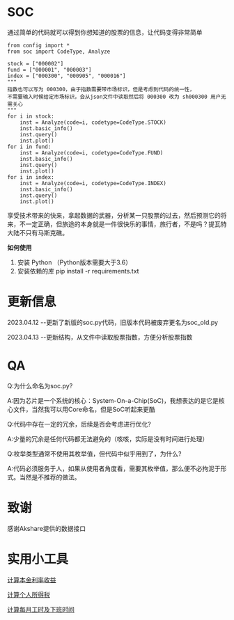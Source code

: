 # SOC
通过简单的代码就可以得到你想知道的股票的信息，让代码变得非常简单
```
from config import *
from soc import CodeType, Analyze

stock = ["000002"]
fund = ["000001", "000003"]
index = ["000300", "000905", "000016"]
"""
指数也可以写为 000300，由于指数需要带市场标识，但是考虑到代码的统一性，
不需要输入时候给定市场标识，会从json文件中读取然后将 000300 改为 sh000300 用户无需关心
"""
for i in stock:
    inst = Analyze(code=i, codetype=CodeType.STOCK)
    inst.basic_info()
    inst.query()
    inst.plot()
for i in fund:
    inst = Analyze(code=i, codetype=CodeType.FUND)
    inst.basic_info()
    inst.query()
    inst.plot()
for i in index:
    inst = Analyze(code=i, codetype=CodeType.INDEX)
    inst.basic_info()
    inst.query()
    inst.plot()
```
享受技术带来的快来，拿起数据的武器，分析某一只股票的过去，然后预测它的将来，不一定正确，但旅途的本身就是一件很快乐的事情，旅行者，不是吗？提瓦特大陆不只有马斯克礁。

**如何使用**
1. 安装 Python （Python版本需要大于3.6）
2. 安装依赖的库 pip install -r requirements.txt

# 更新信息
2023.04.12 --更新了新版的soc.py代码，旧版本代码被废弃更名为soc_old.py

2023.04.13 --更新结构，从文件中读取股票指数，方便分析股票指数

# QA
Q:为什么命名为soc.py?

A:因为芯片是一个系统的核心：System-On-a-Chip(SoC)，我想表达的是它是核心文件，当然我可以用Core命名，但是SoC听起来更酷

Q:代码中存在一定的冗余，后续是否会考虑进行优化?

A:少量的冗余是任何代码都无法避免的（咳咳，实际是没有时间进行处理）

Q:枚举类型通常不使用其枚举值，但代码中似乎用到了，为什么?

A:代码必须服务于人，如果从使用者角度看，需要其枚举值，那么便不必拘泥于形式。当然是不推荐的做法。

# 致谢
感谢Akshare提供的数据接口

# 实用小工具 
[计算本金利率收益](./tool/calc.py)

[计算个人所得税](./tool/tax.py)

[计算每月工时及下班时间](./tool/worktime.py)
